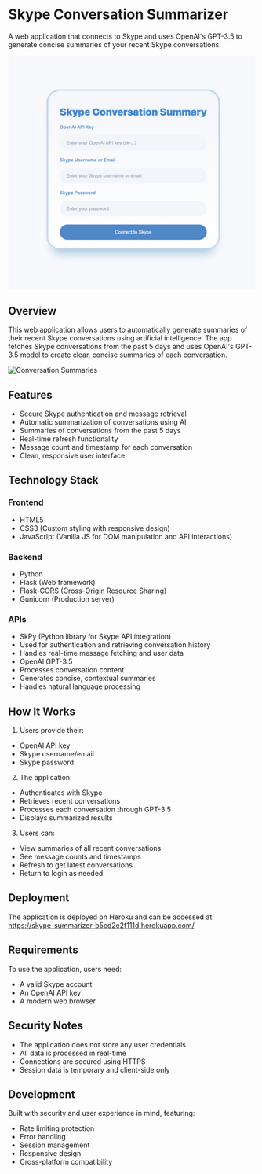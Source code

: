 # Skype Conversation Summarizer

A web application that connects to Skype and uses OpenAI's GPT-3.5 to generate concise summaries of your recent Skype conversations.

![Login Screen](images/skype_login.png)

## Overview

This web application allows users to automatically generate summaries of their recent Skype conversations using artificial intelligence. The app fetches Skype conversations from the past 5 days and uses OpenAI's GPT-3.5 model to create clear, concise summaries of each conversation.

![Conversation Summaries](images/skype_summaries.png)

## Features

- Secure Skype authentication and message retrieval
- Automatic summarization of conversations using AI
- Summaries of conversations from the past 5 days
- Real-time refresh functionality
- Message count and timestamp for each conversation
- Clean, responsive user interface

## Technology Stack

### Frontend
- HTML5
- CSS3 (Custom styling with responsive design)
- JavaScript (Vanilla JS for DOM manipulation and API interactions)

### Backend
- Python
- Flask (Web framework)
- Flask-CORS (Cross-Origin Resource Sharing)
- Gunicorn (Production server)

### APIs
- SkPy (Python library for Skype API integration)
 - Used for authentication and retrieving conversation history
 - Handles real-time message fetching and user data
- OpenAI GPT-3.5
 - Processes conversation content
 - Generates concise, contextual summaries
 - Handles natural language processing

## How It Works

1. Users provide their:
  - OpenAI API key
  - Skype username/email
  - Skype password

2. The application:
  - Authenticates with Skype
  - Retrieves recent conversations
  - Processes each conversation through GPT-3.5
  - Displays summarized results

3. Users can:
  - View summaries of all recent conversations
  - See message counts and timestamps
  - Refresh to get latest conversations
  - Return to login as needed

## Deployment

The application is deployed on Heroku and can be accessed at:
https://skype-summarizer-b5cd2e2f111d.herokuapp.com/

## Requirements

To use the application, users need:
- A valid Skype account
- An OpenAI API key
- A modern web browser

## Security Notes

- The application does not store any user credentials
- All data is processed in real-time
- Connections are secured using HTTPS
- Session data is temporary and client-side only

## Development

Built with security and user experience in mind, featuring:
- Rate limiting protection
- Error handling
- Session management
- Responsive design
- Cross-platform compatibility
